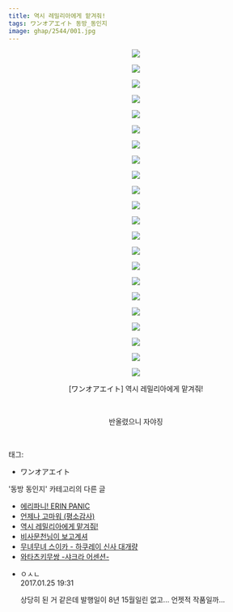 ```yaml
---
title: 역시 레밀리아에게 맡겨줘!
tags: ワンオアエイト 동방_동인지
image: ghap/2544/001.jpg
---
```

<div class="article">
<p style="text-align: center; clear: none; float: none;"><img src="{{ site.nasurl }}/ghap/2544/001.jpg"/></p>
<p style="text-align: center; clear: none; float: none;"><img src="{{ site.nasurl }}/ghap/2544/002.jpg"/></p>
<p style="text-align: center; clear: none; float: none;"><img src="{{ site.nasurl }}/ghap/2544/003.jpg"/></p>
<p style="text-align: center; clear: none; float: none;"><img src="{{ site.nasurl }}/ghap/2544/004.jpg"/></p>
<p style="text-align: center; clear: none; float: none;"><img src="{{ site.nasurl }}/ghap/2544/005.jpg"/></p>
<p style="text-align: center; clear: none; float: none;"><img src="{{ site.nasurl }}/ghap/2544/006.jpg"/></p>
<p style="text-align: center; clear: none; float: none;"><img src="{{ site.nasurl }}/ghap/2544/007.jpg"/></p>
<p style="text-align: center; clear: none; float: none;"><img src="{{ site.nasurl }}/ghap/2544/008.jpg"/></p>
<p style="text-align: center; clear: none; float: none;"><img src="{{ site.nasurl }}/ghap/2544/009.jpg"/></p>
<p style="text-align: center; clear: none; float: none;"><img src="{{ site.nasurl }}/ghap/2544/010.jpg"/></p>
<p style="text-align: center; clear: none; float: none;"><img src="{{ site.nasurl }}/ghap/2544/011.jpg"/></p>
<p style="text-align: center; clear: none; float: none;"><img src="{{ site.nasurl }}/ghap/2544/012.jpg"/></p>
<p style="text-align: center; clear: none; float: none;"><img src="{{ site.nasurl }}/ghap/2544/013.jpg"/></p>
<p style="text-align: center; clear: none; float: none;"><img src="{{ site.nasurl }}/ghap/2544/014.jpg"/></p>
<p style="text-align: center; clear: none; float: none;"><img src="{{ site.nasurl }}/ghap/2544/015.jpg"/></p>
<p style="text-align: center; clear: none; float: none;"><img src="{{ site.nasurl }}/ghap/2544/016.jpg"/></p>
<p style="text-align: center; clear: none; float: none;"><img src="{{ site.nasurl }}/ghap/2544/017.jpg"/></p>
<p style="text-align: center; clear: none; float: none;"><img src="{{ site.nasurl }}/ghap/2544/018.jpg"/></p>
<p style="text-align: center; clear: none; float: none;"><img src="{{ site.nasurl }}/ghap/2544/019.jpg"/></p>
<p style="text-align: center; clear: none; float: none;"><img src="{{ site.nasurl }}/ghap/2544/020.jpg"/></p>
<p style="text-align: center; clear: none; float: none;"><img src="{{ site.nasurl }}/ghap/2544/021.jpg"/></p>
<p style="text-align: center; clear: none; float: none;"><img src="{{ site.nasurl }}/ghap/2544/022.jpg"/></p>
<p style="text-align: center; clear: none; float: none;">[ワンオアエイト] 역시 레밀리아에게 맡겨줘!</p>
<p style="text-align: center; clear: none; float: none;"><br/></p>
<p style="text-align: center; clear: none; float: none;">반올렸으니 자야징</p>
<p><br/></p>
</div><div class="tagTrail">
<p>태그: </p>
<ul>
<li>ワンオアエイト</li>
</ul>
</div><div class="another">
<p>'동방 동인지' 카테고리의 다른 글</p>
<ul>
<li><a href="/2016-10-12-ghap_2547">에리파니! ERIN PANIC</a></li>
<li><a href="/2016-10-12-ghap_2546">언제나 고마워 (평소감사)</a></li>
<li><a href="/2016-10-11-ghap_2544">역시 레밀리아에게 맡겨줘!</a></li>
<li><a href="/2016-10-11-ghap_2543">비사문천님이 보고계셔</a></li>
<li><a href="/2016-10-11-ghap_2541">무녀무녀 스이카 - 하쿠레이 신사 대개량</a></li>
<li><a href="/2016-10-11-ghap_2540">와타츠키무쌍 -샤크라 어센션-</a></li>
</ul>
</div><div class="cb_module cb_fluid">
<div class="cb_wrt cb_profile">
<div class="comment">
<ul>
<li class="cb_thumb_off" id="comment14900131">
<div class="cb_comment_area">
<div class="cb_info_area">
<div class="cb_section">
<span class="cb_nick_name">ㅇㅅㄴ</span>
</div>
<div class="cb_section">
<span class="cb_date">2017.01.25 19:31 </span>
</div>
</div>
<div class="cb_dsc_comment">
<p class="cb_dsc">
											상당히 된 거 같은데 발행일이 8년 15월일린 없고... 언젯적 작품일까...
										</p>
</div>
</div></li>
</ul>
</div>
</div><!-- commentList close -->
</div>